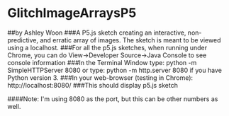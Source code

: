 # GlitchImageArraysP5
##by Ashley Woon
###A P5.js sketch creating an interactive, non-predictive, and erratic array of images. The sketch is meant to be viewed using a localhost.
###For all the p5.js sketches, when running under Chrome, you can do View->Developer Source->Java Console to see console information
###In the Terminal Window type: python -m SimpleHTTPServer 8080 or type: python -m http.server 8080 if you have Python version 3.
###In your web-browser (testing in Chrome): http://localhost:8080/
###This should display p5.js sketch

####Note: I'm using 8080 as the port, but this can be other numbers as well.